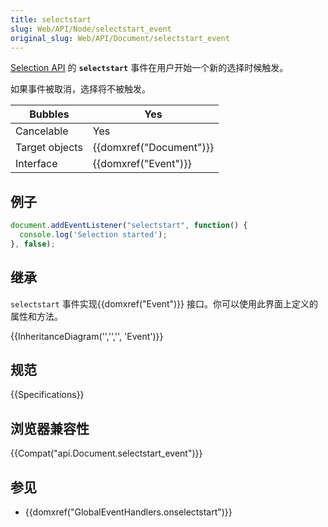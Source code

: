 ```yaml
---
title: selectstart
slug: Web/API/Node/selectstart_event
original_slug: Web/API/Document/selectstart_event
---
```


[Selection API](/zh-CN/docs/Web/API/Selection_API) 的 **`selectstart`** 事件在用户开始一个新的选择时候触发。

如果事件被取消，选择将不被触发。

| Bubbles        | Yes                              |
| -------------- | -------------------------------- |
| Cancelable     | Yes                              |
| Target objects | {{domxref("Document")}} |
| Interface      | {{domxref("Event")}}     |

## 例子

```js
document.addEventListener("selectstart", function() {
  console.log('Selection started');
}, false);
```

## 继承

`selectstart` 事件实现{{domxref("Event")}} 接口。你可以使用此界面上定义的属性和方法。

{{InheritanceDiagram('','','', 'Event')}}

## 规范

{{Specifications}}

## 浏览器兼容性

{{Compat("api.Document.selectstart_event")}}

## 参见

- {{domxref("GlobalEventHandlers.onselectstart")}}
